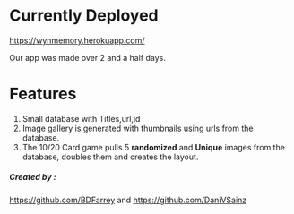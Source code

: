 # Currently Deployed 
https://wynmemory.herokuapp.com/

Our app was made  over 2 and a half days.


# Features
1. Small database with Titles,url,id
2. Image gallery is generated with thumbnails using urls from the database.
3. The 10/20 Card game pulls 5 **randomized**  and  **Unique** images from the database, doubles them and creates the layout.

##### Created by :
https://github.com/BDFarrey
and 
https://github.com/DaniVSainz

